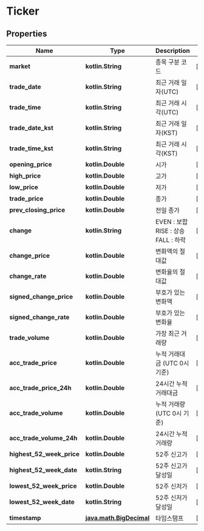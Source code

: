 
# Ticker

## Properties
Name | Type | Description | Notes
------------ | ------------- | ------------- | -------------
**market** | **kotlin.String** | 종목 구분 코드 |  [optional]
**trade_date** | **kotlin.String** | 최근 거래 일자(UTC) |  [optional]
**trade_time** | **kotlin.String** | 최근 거래 시각(UTC) |  [optional]
**trade_date_kst** | **kotlin.String** | 최근 거래 일자(KST) |  [optional]
**trade_time_kst** | **kotlin.String** | 최근 거래 시각(KST) |  [optional]
**opening_price** | **kotlin.Double** | 시가 |  [optional]
**high_price** | **kotlin.Double** | 고가 |  [optional]
**low_price** | **kotlin.Double** | 저가 |  [optional]
**trade_price** | **kotlin.Double** | 종가 |  [optional]
**prev_closing_price** | **kotlin.Double** | 전일 종가 |  [optional]
**change** | **kotlin.String** | EVEN : 보합 RISE : 상승 FALL : 하락  |  [optional]
**change_price** | **kotlin.Double** | 변화액의 절대값 |  [optional]
**change_rate** | **kotlin.Double** | 변화율의 절대값 |  [optional]
**signed_change_price** | **kotlin.Double** | 부호가 있는 변화액 |  [optional]
**signed_change_rate** | **kotlin.Double** | 부호가 있는 변화율 |  [optional]
**trade_volume** | **kotlin.Double** | 가장 최근 거래량 |  [optional]
**acc_trade_price** | **kotlin.Double** | 누적 거래대금 (UTC 0시 기준) |  [optional]
**acc_trade_price_24h** | **kotlin.Double** | 24시간 누적 거래대금 |  [optional]
**acc_trade_volume** | **kotlin.Double** | 누적 거래량 (UTC 0시 기준) |  [optional]
**acc_trade_volume_24h** | **kotlin.Double** | 24시간 누적 거래량 |  [optional]
**highest_52_week_price** | **kotlin.Double** | 52주 신고가 |  [optional]
**highest_52_week_date** | **kotlin.String** | 52주 신고가 달성일 |  [optional]
**lowest_52_week_price** | **kotlin.Double** | 52주 신저가 |  [optional]
**lowest_52_week_date** | **kotlin.String** | 52주 신저가 달성일 |  [optional]
**timestamp** | [**java.math.BigDecimal**](java.math.BigDecimal.md) | 타임스탬프 |  [optional]



